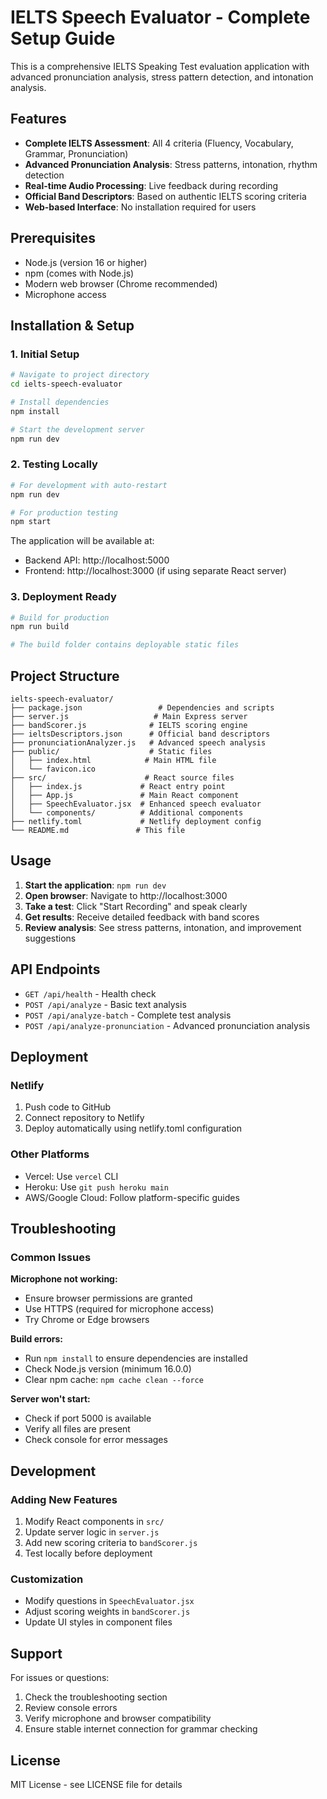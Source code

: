 # IELTS Speech Evaluator - Complete Setup Guide

This is a comprehensive IELTS Speaking Test evaluation application with advanced pronunciation analysis, stress pattern detection, and intonation analysis.

## Features

- **Complete IELTS Assessment**: All 4 criteria (Fluency, Vocabulary, Grammar, Pronunciation)
- **Advanced Pronunciation Analysis**: Stress patterns, intonation, rhythm detection
- **Real-time Audio Processing**: Live feedback during recording
- **Official Band Descriptors**: Based on authentic IELTS scoring criteria
- **Web-based Interface**: No installation required for users

## Prerequisites

- Node.js (version 16 or higher)
- npm (comes with Node.js)
- Modern web browser (Chrome recommended)
- Microphone access

## Installation & Setup

### 1. Initial Setup
```bash
# Navigate to project directory
cd ielts-speech-evaluator

# Install dependencies
npm install

# Start the development server
npm run dev
```

### 2. Testing Locally
```bash
# For development with auto-restart
npm run dev

# For production testing
npm start
```

The application will be available at:
- Backend API: http://localhost:5000
- Frontend: http://localhost:3000 (if using separate React server)

### 3. Deployment Ready
```bash
# Build for production
npm run build

# The build folder contains deployable static files
```

## Project Structure

```
ielts-speech-evaluator/
├── package.json                 # Dependencies and scripts
├── server.js                   # Main Express server
├── bandScorer.js              # IELTS scoring engine
├── ieltsDescriptors.json      # Official band descriptors
├── pronunciationAnalyzer.js   # Advanced speech analysis
├── public/                    # Static files
│   ├── index.html            # Main HTML file
│   └── favicon.ico
├── src/                      # React source files
│   ├── index.js             # React entry point
│   ├── App.js               # Main React component
│   ├── SpeechEvaluator.jsx  # Enhanced speech evaluator
│   └── components/          # Additional components
├── netlify.toml             # Netlify deployment config
└── README.md               # This file
```

## Usage

1. **Start the application**: `npm run dev`
2. **Open browser**: Navigate to http://localhost:3000
3. **Take a test**: Click "Start Recording" and speak clearly
4. **Get results**: Receive detailed feedback with band scores
5. **Review analysis**: See stress patterns, intonation, and improvement suggestions

## API Endpoints

- `GET /api/health` - Health check
- `POST /api/analyze` - Basic text analysis
- `POST /api/analyze-batch` - Complete test analysis
- `POST /api/analyze-pronunciation` - Advanced pronunciation analysis

## Deployment

### Netlify
1. Push code to GitHub
2. Connect repository to Netlify
3. Deploy automatically using netlify.toml configuration

### Other Platforms
- Vercel: Use `vercel` CLI
- Heroku: Use `git push heroku main`
- AWS/Google Cloud: Follow platform-specific guides

## Troubleshooting

### Common Issues

**Microphone not working:**
- Ensure browser permissions are granted
- Use HTTPS (required for microphone access)
- Try Chrome or Edge browsers

**Build errors:**
- Run `npm install` to ensure dependencies are installed
- Check Node.js version (minimum 16.0.0)
- Clear npm cache: `npm cache clean --force`

**Server won't start:**
- Check if port 5000 is available
- Verify all files are present
- Check console for error messages

## Development

### Adding New Features
1. Modify React components in `src/`
2. Update server logic in `server.js`
3. Add new scoring criteria to `bandScorer.js`
4. Test locally before deployment

### Customization
- Modify questions in `SpeechEvaluator.jsx`
- Adjust scoring weights in `bandScorer.js`
- Update UI styles in component files

## Support

For issues or questions:
1. Check the troubleshooting section
2. Review console errors
3. Verify microphone and browser compatibility
4. Ensure stable internet connection for grammar checking

## License

MIT License - see LICENSE file for details